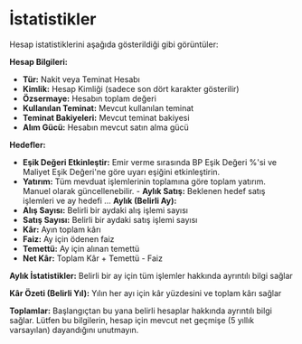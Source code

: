 # **İstatistikler**

Hesap istatistiklerini aşağıda gösterildiği gibi görüntüler:

**Hesap Bilgileri:**
- **Tür:** Nakit veya Teminat Hesabı
- **Kimlik:** Hesap Kimliği (sadece son dört karakter gösterilir)
- **Özsermaye:** Hesabın toplam değeri
- **Kullanılan Teminat:** Mevcut kullanılan teminat
- **Teminat Bakiyeleri:** Mevcut teminat bakiyesi
- **Alım Gücü:** Hesabın mevcut satın alma gücü

**Hedefler:**
- **Eşik Değeri Etkinleştir:** Emir verme sırasında BP Eşik Değeri %'si ve Maliyet Eşik Değeri'ne göre uyarı eşiğini etkinleştirin.
- **Yatırım:** Tüm mevduat işlemlerinin toplamına göre toplam yatırım. Manuel olarak güncellenebilir. - **Aylık Satış:** Beklenen hedef satış işlemleri ve ay hedefi
... **Aylık (Belirli Ay):**
- **Alış Sayısı:** Belirli bir aydaki alış işlemi sayısı
- **Satış Sayısı:** Belirli bir aydaki satış işlemi sayısı
- **Kâr:** Ayın toplam kârı
- **Faiz:** Ay için ödenen faiz
- **Temettü:** Ay için alınan temettü
- **Net Kâr:** Toplam Kâr + Temettü - Faiz

**Aylık İstatistikler:**
Belirli bir ay için tüm işlemler hakkında ayrıntılı bilgi sağlar

**Kâr Özeti (Belirli Yıl):**
Yılın her ayı için kâr yüzdesini ve toplam kârı sağlar

**Toplamlar:**
Başlangıçtan bu yana belirli hesaplar hakkında ayrıntılı bilgi sağlar.
Lütfen bu bilgilerin, hesap için mevcut net geçmişe (5 yıllık varsayılan) dayandığını unutmayın.

